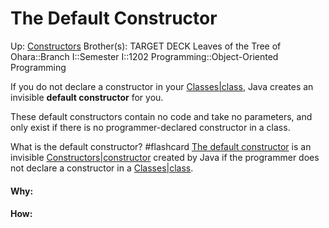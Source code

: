 # The Default Constructor

Up: [Constructors](constructors)
Brother(s):
TARGET DECK
Leaves of the Tree of Ohara::Branch I::Semester I::1202 Programming::Object-Oriented Programming

If you do not declare a constructor in your [Classes|class](classes|class), Java creates an invisible **default constructor** for you.

These default constructors contain no code and take no parameters, and only exist if there is no programmer-declared constructor in a class.

What is the default constructor? #flashcard 
[The default constructor](the_default_constructor) is an invisible [Constructors|constructor](constructors|constructor) created by Java if the programmer does not declare a constructor in a [Classes|class](classes|class).
<!--ID: 1704970629969-->



































#### Why:
#### How:










